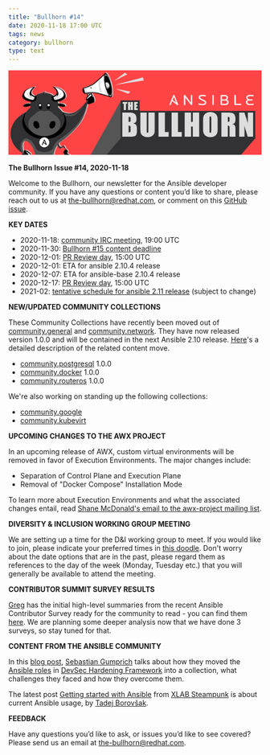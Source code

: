 ```yaml
---
title: "Bullhorn #14"
date: 2020-11-18 17:00 UTC
tags: news
category: bullhorn
type: text
---
```


![Ansible Bullhorn banner](/images/bullhorn-banner-mango.png)

**The Bullhorn**
**Issue #14, 2020-11-18**

Welcome to the Bullhorn, our newsletter for the Ansible developer community. If you have any questions or content you’d like to share, please reach out to us at the-bullhorn@redhat.com, or comment on this [GitHub issue](https://github.com/ansible/community/issues/546).

<!-- TEASER_END -->

**KEY DATES**

* 2020-11-18: [community IRC meeting](https://github.com/ansible/community/issues/539), 19:00 UTC
* 2020-11-30: [Bullhorn #15 content deadline](https://github.com/ansible/community/issues/546)
* 2020-12-01: [PR Review day](https://github.com/ansible/community/issues/407), 15:00 UTC
* 2020-12-01: ETA for ansible 2.10.4 release
* 2020-12-07: ETA for ansible-base 2.10.4 release
* 2020-12-17: [PR Review day](https://github.com/ansible/community/issues/407), 15:00 UTC
* 2021-02: [tentative schedule for ansible 2.11 release](https://github.com/ansible/ansible/blob/devel/docs/docsite/rst/roadmap/COLLECTIONS_2_11.rst) (subject to change)

**NEW/UPDATED COMMUNITY COLLECTIONS**

These Community Collections have recently been moved out of [community.general](https://galaxy.ansible.com/community/general) and [community.network](https://galaxy.ansible.com/community/network). They have now released version 1.0.0 and will be contained in the next Ansible 2.10 release. [Here](https://github.com/ansible-collections/overview/discussions/117#discussioncomment-108048)'s a detailed description of the related content move.

* [community.postgresql](https://galaxy.ansible.com/community/postgresql) 1.0.0
* [community.docker](https://galaxy.ansible.com/community/docker) 1.0.0
* [community.routeros](https://galaxy.ansible.com/community/routeros) 1.0.0

We're also working on standing up the following collections:

* [community.google](https://github.com/ansible-collections/community.google)
* [community.kubevirt](https://github.com/ansible-collections/community.kubevirt)

**UPCOMING CHANGES TO THE AWX PROJECT**

In an upcoming release of AWX, custom virtual environments will be removed in favor of Execution Environments. The major changes include:
* Separation of Control Plane and Execution Plane
* Removal of "Docker Compose" Installation Mode

To learn more about Execution Environments and what the associated changes entail, read [Shane McDonald's email to the awx-project mailing list](https://groups.google.com/g/awx-project/c/47MjWSUQaOc).

**DIVERSITY & INCLUSION WORKING GROUP MEETING**

We are setting up a time for the D&I working group to meet. If you would like to join, please indicate your preferred times in [this doodle](https://doodle.com/poll/vz5354kqyhvqvcs5). Don't worry about the date options that are in the past, please regard them as references to the day of the week (Monday, Tuesday etc.) that you will generally be available to attend the meeting.

**CONTRIBUTOR SUMMIT SURVEY RESULTS**

[Greg](https://twitter.com/Gwmngilfen) has the initial high-level summaries from the recent Ansible Contributor Survey ready for the community to read - you can find them [here](https://stats.eng.ansible.com/apps/docs/CS_oct2020_analysis.html). We are planning some deeper analysis now that we have done 3 surveys, so stay tuned for that.

**CONTENT FROM THE ANSIBLE COMMUNITY**

In this [blog post](https://dev-sec.io/blog/2020-10-11-ansible-collection/), [Sebastian Gumprich](https://github.com/rndmh3ro) talks about how they moved the [Ansible roles](https://github.com/dev-sec/?q=ansible-&type=&language=) in [DevSec Hardening Framework](https://dev-sec.io/) into a collection, what challenges they faced and how they overcome them.

The latest post [Getting started with Ansible](https://steampunk.si/blog/getting-started-with-ansible/) from [XLAB Steampunk](https://steampunk.si/) is about current Ansible usage, by [Tadej Borovšak](https://github.com/tadeboro).

**FEEDBACK**

Have any questions you’d like to ask, or issues you’d like to see covered? Please send us an email at the-bullhorn@redhat.com.
